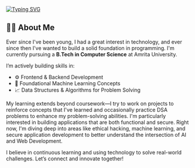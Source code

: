 <div>
  <a href="https://git.io/typing-svg"><img src="https://readme-typing-svg.demolab.com?font=Jetbrains+Mono&duration=1500&pause=1000&color=05F70C&width=435&lines=Hi+I'm+Sarvan+Kumar;I'm+a+Frontend+Developer;I'm+a+Problem+Solver;I'm+a+Next.js+Developer;I'm+a+Web+Dev+Mentor;I'm+Currently+Learning+C%2B%2B" alt="Typing SVG" /></a>
</div>

<h2 align="left">👨‍💻 About Me</h2>

<p align="left">
  Ever since I've been young, I had a great interest in technology, and ever since then I've wanted to build a solid foundation in programming. I'm currently pursuing a <strong>B.Tech in Computer Science</strong> at Amrita University.<br>
  
  I’m actively building skills in:
</p>

- ⚙️ Frontend & Backend Development  
- 🧠 Foundational Machine Learning Concepts  
- 📈 Data Structures & Algorithms for Problem Solving  

<p align="left">
  My learning extends beyond coursework—I try to work on projects to reinforce concepts that I've learned and occasionally practice DSA problems to enhance my problem-solving abilities. I'm particularly interested in building applications that are both functional and secure. Right now, I'm diving deep into areas like ethical hacking, machine learning, and secure application development to better understand the intersection of AI and Web Development.
</p>
<p align="left">
  I believe in continuous learning and using technology to solve real-world challenges. Let’s connect and innovate together!
</p>
